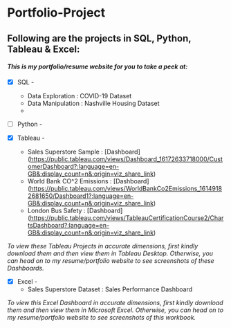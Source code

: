 # Portfolio-Project
## Following are the projects in SQL, Python, Tableau & Excel: <br />
#### *This is my portfolio/resume website for you to take a peek at:* <br />
- [x] SQL - 
  - Data Exploration : COVID-19 Dataset <br />
  - Data Manipulation : Nashville Housing Dataset <br />
  - 
- [ ] Python - <br />

- [x] Tableau - 
  - Sales Superstore Sample : [Dashboard] (https://public.tableau.com/views/Dashboard_16172633718000/CustomerDashboard?:language=en-GB&:display_count=n&:origin=viz_share_link) <br />
  - World Bank CO^2 Emissions : [Dashboard] (https://public.tableau.com/views/WorldBankCo2Emissions_16149182681650/Dashboard1?:language=en-GB&:display_count=n&:origin=viz_share_link) <br />
  - London Bus Safety : [Dashboard] (https://public.tableau.com/views/TableauCertificationCourse2/ChartsDashboard?:language=en-GB&:display_count=n&:origin=viz_share_link) <br />

*To view these Tableau Projects in accurate dimensions, first kindly download them and then view them in Tableau Desktop. Otherwise, you can head 
on to my resume/portfolio website to see screenshots of these Dashboards.*

- [x] Excel - 
  - Sales Superstore Dataset : Sales Performance Dashboard <br />

*To view this Excel Dashboard in accurate dimensions, first kindly download them and then view them in Microsoft Excel. Otherwise, you can head 
on to my resume/portfolio website to see screenshots of this workbook.*

